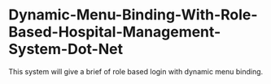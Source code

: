 # Dynamic-Menu-Binding-With-Role-Based-Hospital-Management-System-Dot-Net
This system will give a brief of role based login with dynamic menu binding. 

